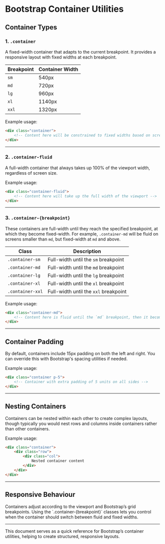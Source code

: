 # Bootstrap Container Utilities

## Container Types

### 1. `.container`

A fixed-width container that adapts to the current breakpoint. It provides a responsive layout with fixed widths at each breakpoint.

| Breakpoint | Container Width |
|------------|-----------------|
| `sm`       | 540px           |
| `md`       | 720px           |
| `lg`       | 960px           |
| `xl`       | 1140px          |
| `xxl`      | 1320px          |

Example usage:

```html
<div class="container">
    <!-- Content here will be constrained to fixed widths based on screen size -->
</div>
```

---

### 2. `.container-fluid`

A full-width container that always takes up 100% of the viewport width, regardless of screen size.

Example usage:

```html
<div class="container-fluid">
    <!-- Content here will take up the full width of the viewport -->
</div>
```

---

### 3. `.container-{breakpoint}`

These containers are full-width until they reach the specified breakpoint, at which they become fixed-width. For example, `.container-md` will be fluid on screens smaller than `md`, but fixed-width at `md` and above.

| Class            | Description                           |
|------------------|---------------------------------------|
| `.container-sm`  | Full-width until the `sm` breakpoint  |
| `.container-md`  | Full-width until the `md` breakpoint  |
| `.container-lg`  | Full-width until the `lg` breakpoint  |
| `.container-xl`  | Full-width until the `xl` breakpoint  |
| `.container-xxl` | Full-width until the `xxl` breakpoint |

Example usage:

```html
<div class="container-md">
    <!-- Content here is fluid until the `md` breakpoint, then it becomes fixed width -->
</div>
```

---

## Container Padding

By default, containers include 15px padding on both the left and right. You can override this with Bootstrap's spacing utilities if needed.

Example usage:

```html
<div class="container p-5">
    <!-- Container with extra padding of 5 units on all sides -->
</div>
```

---

## Nesting Containers

Containers can be nested within each other to create complex layouts, though typically you would nest rows and columns inside containers rather than other containers.

Example usage:

```html
<div class="container">
    <div class="row">
        <div class="col">
            Nested container content
        </div>
    </div>
</div>
```

---

## Responsive Behaviour

Containers adjust according to the viewport and Bootstrap’s grid breakpoints. Using the \`.container-{breakpoint}\` classes lets you control when the container should switch between fluid and fixed widths.

---

This document serves as a quick reference for Bootstrap’s container utilities, helping to create structured, responsive layouts.